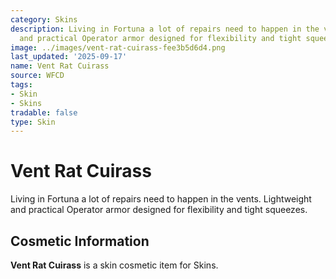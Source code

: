 ```yaml
---
category: Skins
description: Living in Fortuna a lot of repairs need to happen in the vents. Lightweight
  and practical Operator armor designed for flexibility and tight squeezes.
image: ../images/vent-rat-cuirass-fee3b5d6d4.png
last_updated: '2025-09-17'
name: Vent Rat Cuirass
source: WFCD
tags:
- Skin
- Skins
tradable: false
type: Skin
---
```


# Vent Rat Cuirass

Living in Fortuna a lot of repairs need to happen in the vents. Lightweight and practical Operator armor designed for flexibility and tight squeezes.

## Cosmetic Information

**Vent Rat Cuirass** is a skin cosmetic item for Skins.

